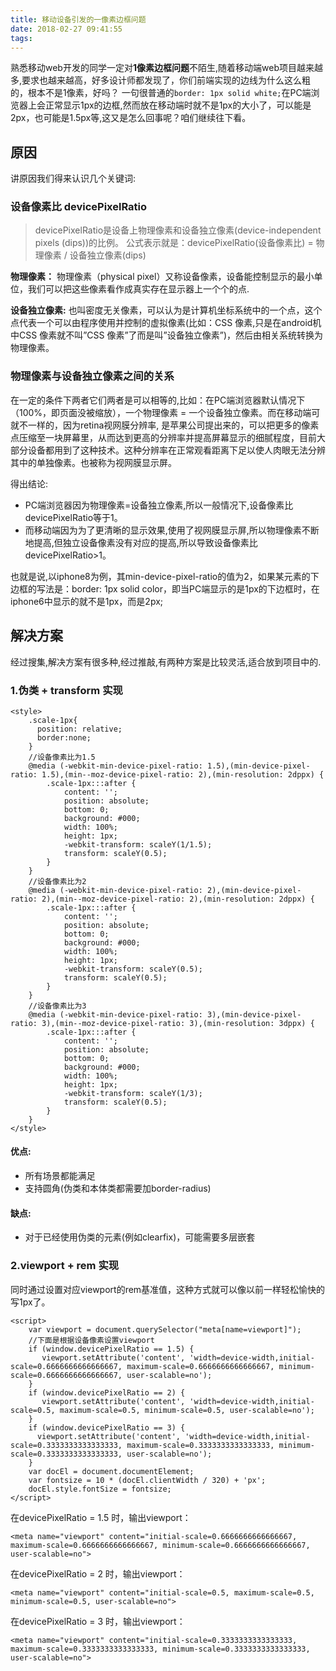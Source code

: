 ```yaml
---
title: 移动设备引发的一像素边框问题
date: 2018-02-27 09:41:55
tags:
---
```



熟悉移动web开发的同学一定对**1像素边框问题**不陌生,随着移动端web项目越来越多,要求也越来越高，好多设计师都发现了，你们前端实现的边线为什么这么粗的，根本不是1像素，好吗？
一句很普通的`border: 1px solid white;`在PC端浏览器上会正常显示1px的边框,然而放在移动端时就不是1px的大小了，可以能是2px，也可能是1.5px等,这又是怎么回事呢？咱们继续往下看。


## 原因

讲原因我们得来认识几个关键词:

### 设备像素比 devicePixelRatio

>devicePixelRatio是设备上物理像素和设备独立像素(device-independent pixels (dips))的比例。
>公式表示就是：devicePixelRatio(设备像素比) = 物理像素 / 设备独立像素(dips)




 **物理像素：**
  物理像素（physical pixel）又称设备像素，设备能控制显示的最小单位，我们可以把这些像素看作成真实存在显示器上一个个的点.

 **设备独立像素:**
  也叫密度无关像素，可以认为是计算机坐标系统中的一个点，这个点代表一个可以由程序使用并控制的虚拟像素(比如：CSS 像素,只是在android机中CSS 像素就不叫”CSS 像素”了而是叫”设备独立像素”)，然后由相关系统转换为物理像素。

### 物理像素与设备独立像素之间的关系

在一定的条件下两者它们两者是可以相等的,比如：在PC端浏览器默认情况下（100%，即页面没被缩放），一个物理像素 = 一个设备独立像素。而在移动端可就不一样的，因为retina视网膜分辨率,
是苹果公司提出来的，可以把更多的像素点压缩至一块屏幕里，从而达到更高的分辨率并提高屏幕显示的细腻程度，目前大部分设备都用到了这种技术。这种分辨率在正常观看距离下足以使人肉眼无法分辨其中的单独像素。也被称为视网膜显示屏。

得出结论:
 - PC端浏览器因为物理像素=设备独立像素,所以一般情况下,设备像素比 devicePixelRatio等于1。
 - 而移动端因为为了更清晰的显示效果,使用了视网膜显示屏,所以物理像素不断地提高,但独立设备像素没有对应的提高,所以导致设备像素比 devicePixelRatio>1。


也就是说,以iphone8为例，其min-device-pixel-ratio的值为2，如果某元素的下边框的写法是：border: 1px solid color，即当PC端显示的是1px的下边框时，在iphone6中显示的就不是1px，而是2px;


## 解决方案
经过搜集,解决方案有很多种,经过推敲,有两种方案是比较灵活,适合放到项目中的.


### 1.伪类 + transform 实现

	<style>
		.scale-1px{
		  position: relative;
		  border:none;
		}
		//设备像素比为1.5
		@media (-webkit-min-device-pixel-ratio: 1.5),(min-device-pixel-ratio: 1.5),(min--moz-device-pixel-ratio: 2),(min-resolution: 2dppx) {
			.scale-1px:::after {
				content: '';
				position: absolute;
			  	bottom: 0;
			  	background: #000;
			  	width: 100%;
			  	height: 1px;
			  	-webkit-transform: scaleY(1/1.5);
			  	transform: scaleY(0.5);
			}
		}
		//设备像素比为2
		@media (-webkit-min-device-pixel-ratio: 2),(min-device-pixel-ratio: 2),(min--moz-device-pixel-ratio: 2),(min-resolution: 2dppx) {
			.scale-1px:::after {
				content: '';
				position: absolute;
			  	bottom: 0;
			  	background: #000;
			  	width: 100%;
			  	height: 1px;
			  	-webkit-transform: scaleY(0.5);
			  	transform: scaleY(0.5);
			}
		}
		//设备像素比为3
		@media (-webkit-min-device-pixel-ratio: 3),(min-device-pixel-ratio: 3),(min--moz-device-pixel-ratio: 3),(min-resolution: 3dppx) {
			.scale-1px:::after {
				content: '';
				position: absolute;
			  	bottom: 0;
			  	background: #000;
			  	width: 100%;
			  	height: 1px;
			  	-webkit-transform: scaleY(1/3);
			  	transform: scaleY(0.5);
			}
		}
	</style>
#### 优点:
- 所有场景都能满足
- 支持圆角(伪类和本体类都需要加border-radius)

#### 缺点:
- 对于已经使用伪类的元素(例如clearfix)，可能需要多层嵌套


### 2.viewport + rem 实现

同时通过设置对应viewport的rem基准值，这种方式就可以像以前一样轻松愉快的写1px了。

	<script>    
     	var viewport = document.querySelector("meta[name=viewport]");  
    	//下面是根据设备像素设置viewport
        if (window.devicePixelRatio == 1.5) {  
           viewport.setAttribute('content', 'width=device-width,initial-scale=0.6666666666666667, maximum-scale=0.6666666666666667, minimum-scale=0.6666666666666667, user-scalable=no');  
        }  
        if (window.devicePixelRatio == 2) {  
           viewport.setAttribute('content', 'width=device-width,initial-scale=0.5, maximum-scale=0.5, minimum-scale=0.5, user-scalable=no');  
        }  
        if (window.devicePixelRatio == 3) {  
          viewport.setAttribute('content', 'width=device-width,initial-scale=0.3333333333333333, maximum-scale=0.3333333333333333, minimum-scale=0.3333333333333333, user-scalable=no');  
        }  
        var docEl = document.documentElement;
        var fontsize = 10 * (docEl.clientWidth / 320) + 'px';
        docEl.style.fontSize = fontsize;   
    </script> 


在devicePixelRatio = 1.5 时，输出viewport：

	<meta name="viewport" content="initial-scale=0.6666666666666667, maximum-scale=0.6666666666666667, minimum-scale=0.6666666666666667, user-scalable=no">

在devicePixelRatio = 2 时，输出viewport：

	<meta name="viewport" content="initial-scale=0.5, maximum-scale=0.5, minimum-scale=0.5, user-scalable=no">

在devicePixelRatio = 3 时，输出viewport：

	<meta name="viewport" content="initial-scale=0.3333333333333333, maximum-scale=0.3333333333333333, minimum-scale=0.3333333333333333, user-scalable=no">

